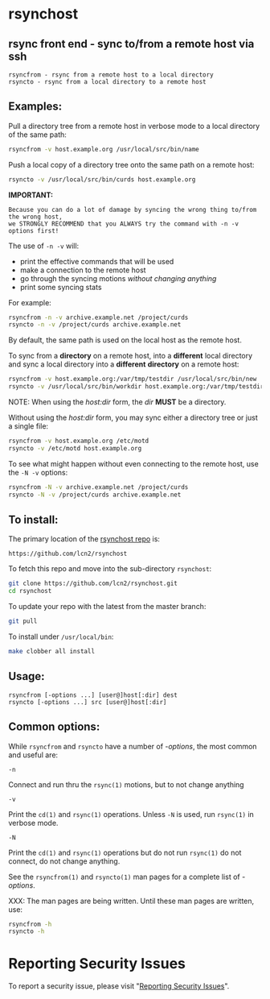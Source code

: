 # rsynchost

## rsync front end - sync to/from a remote host via ssh

```
rsyncfrom - rsync from a remote host to a local directory
rsyncto - rsync from a local directory to a remote host
```

## Examples:

Pull a directory tree from a remote host in verbose mode
to a local directory of the same path:

```sh
rsyncfrom -v host.example.org /usr/local/src/bin/name
```

Push a local copy of a directory tree onto the same
path on a remote host:

```sh
rsyncto -v /usr/local/src/bin/curds host.example.org
```

**IMPORTANT:**

```
Because you can do a lot of damage by syncing the wrong thing to/from the wrong host,
we STRONGLY RECOMMEND that you ALWAYS try the command with -n -v options first!
```

The use of `-n -v` will:

- print the effective commands that will be used
- make a connection to the remote host
- go through the syncing motions *without changing anything*
- print some syncing stats

For example:

```sh
rsyncfrom -n -v archive.example.net /project/curds
rsyncto -n -v /project/curds archive.example.net
```

By default, the same path is used on the local host as the remote host.

To sync from a **directory** on a remote host, into a **different** local directory
and sync a local directory into a **different** **directory** on a remote host:

```sh
rsyncfrom -v host.example.org:/var/tmp/testdir /usr/local/src/bin/new
rsyncto -v /usr/local/src/bin/workdir host.example.org:/var/tmp/testdir
```

NOTE: When using the _host:dir_ form, the _dir_ **MUST** be a directory.

Without using the _host:dir_ form, you may sync either a directory tree or just a single file:

```sh
rsyncfrom -v host.example.org /etc/motd
rsyncto -v /etc/motd host.example.org
```

To see what might happen without even connecting to the remote host,
use the `-N -v` options:

```sh
rsyncfrom -N -v archive.example.net /project/curds
rsyncto -N -v /project/curds archive.example.net
```

## To install:

The primary location of the [rsynchost repo](https://github.com/lcn2/rsynchost) is:

```url
https://github.com/lcn2/rsynchost
```

To fetch this repo and move into the sub-directory `rsynchost`:

```sh
git clone https://github.com/lcn2/rsynchost.git
cd rsynchost
```

To update your repo with the latest from the master branch:


```sh
git pull
```

To install under `/usr/local/bin`:


```sh
make clobber all install
```

## Usage:

```
rsyncfrom [-options ...] [user@]host[:dir] dest
rsyncto [-options ...] src [user@]host[:dir]
```

## Common options:

While `rsyncfrom` and `rsyncto` have a number of _-options_, the most common and useful are:

```
-n
```
Connect and run thru the `rsync(1)` motions, but to not change anything

```
-v
```
Print the `cd(1)` and `rsync(1)` operations.  Unless `-N` is used, run `rsync(1)` in verbose mode.

```
-N
```
Print the `cd(1)` and `rsync(1)` operations but do not run `rsync(1)` do not connect, do not change anything.

See the `rsyncfrom(1)` and `rsyncto(1)` man pages for a complete list of  _-options_.

XXX: The man pages are being written.  Until these man pages are written, use:

```sh
rsyncfrom -h
rsyncto -h
```


# Reporting Security Issues

To report a security issue, please visit "[Reporting Security Issues](https://github.com/lcn2/rsynchost/security/policy)".
